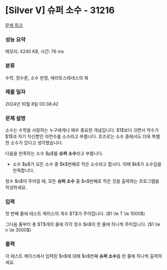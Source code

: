 # [Silver V] 슈퍼 소수 - 31216 

[문제 링크](https://www.acmicpc.net/problem/31216) 

### 성능 요약

메모리: 4240 KB, 시간: 76 ms

### 분류

수학, 정수론, 소수 판정, 에라토스테네스의 체

### 제출 일자

2024년 10월 8일 00:38:42

### 문제 설명

<p>소수는 수학을 사랑하는 누구에게나 매우 중요한 개념입니다. $1$보다 크면서 약수가 $1$과 자기 자신뿐인 자연수를 소수라고 부릅니다. 흐즈로는 소수 중에서도 더욱 특별한 소수가 있다고 생각했습니다.</p>

<p>다음을 만족하는 소수 $p$를 <strong>슈퍼 소수</strong>라고 부릅니다.</p>

<ul>
	<li>소수 $p$가 모든 소수 중 $k$번째로 작은 소수라고 합시다. 이때 $k$가 소수임을 만족합니다.</li>
</ul>

<p>정수 $n$이 주어질 때, 모든 <strong>슈퍼 소수</strong> 중 $n$번째로 작은 것을 출력하는 프로그램을 작성하세요.</p>

### 입력 

 <p>첫 번째 줄에 테스트 케이스의 개수 $T$가 주어집니다. ($1 \le T \le 1000$)</p>

<p>그다음 줄부터 총 $T$개의 줄에 각각 정수 $n$이 한 줄에 하나씩 주어집니다. ($1 \le n \le 3000$)</p>

### 출력 

 <p>각 테스트 케이스에서 입력된 $n$에 대해 $n$번째 <strong>슈퍼 소수</strong>를 한 줄에 하나씩 출력하세요.</p>

